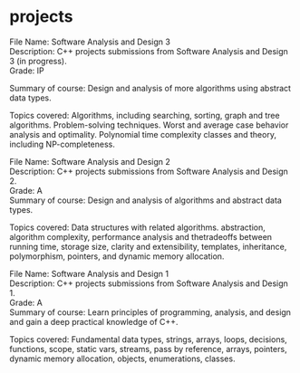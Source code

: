 # projects

File Name: Software Analysis and Design 3  
Description: C++ projects submissions from Software Analysis and Design 3 (in progress).  
Grade: IP  

Summary of course:  Design and analysis of more algorithms using abstract data types.   

Topics covered:     Algorithms, including searching, sorting, graph and tree algorithms. Problem-solving techniques. Worst and average case behavior analysis and optimality. Polynomial time complexity classes and theory, including NP-completeness.  
                    
File Name: Software Analysis and Design 2  
Description: C++ projects submissions from Software Analysis and Design 2.  
Grade: A  
Summary of course:  Design and analysis of algorithms and abstract data types. 

Topics covered:     Data structures with related algorithms. abstraction, algorithm complexity, performance analysis and thetradeoffs between running time, storage size, clarity and extensibility, templates, inheritance, polymorphism, pointers, and dynamic memory allocation.

File Name: Software Analysis and Design 1  
Description: C++ projects submissions from Software Analysis and Design 1.  
Grade: A  
Summary of course:  Learn principles of programming, analysis, and design and gain a deep practical knowledge of C++. 

Topics covered:     Fundamental data types, strings, arrays, loops, decisions, functions, scope, static vars, streams, pass by reference, arrays, pointers, dynamic memory allocation, objects, enumerations, classes.  
                    

